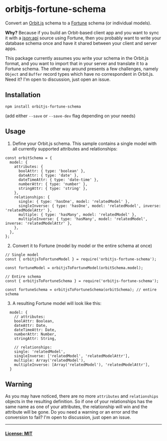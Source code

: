 # orbitjs-fortune-schema

Convert an [Orbit.js](https://orbitjs.com) schema to a [Fortune](https://fortune.js.org) schema (or individual models).

**Why?** Because if you build an Orbit-based client app and you want to sync it with a [json:api](https://jsonapi.org/implementations/#server-libraries-node-js) source using Fortune, then you probably want to write your database schema once and have it shared between your client and server apps.

This package currently assumes you write your schema in the Orbit.js format, and you want to import that in your server and translate it to a Fortune schema. The other way around presents a few challenges, namely `Object` and `Buffer` record types which have no correspondent in Orbit.js. Need it? I'm open to discussion, just open an issue.

## Installation

`npm install orbitjs-fortune-schema`

(add either `--save` or `--save-dev` flag depending on your needs)

## Usage

1. Define your Orbit.js schema. This sample contains a single model with all currently supported attributes and relationships:

```
const orbitSchema = {
  model: {
    attributes: {
      boolAttr: { type: 'boolean' },
      dateAttr: { type: 'date' },
      dateTimeAttr: { type: 'date-time' },
      numberAttr: { type: 'number' },
      stringAttr: { type: 'string' },
    },
    relationships: {
      single: { type: 'hasOne', model: 'relatedModel' },
      singleInverse: { type: 'hasOne', model: 'relatedModel', inverse: 'relatedModelAttr' },
      multiple: { type: 'hasMany', model: 'relatedModel' },
      multipleInverse: { type: 'hasMany', model: 'relatedModel', inverse: 'relatedModelAttr' },
    },
  },
};
```

2. Convert it to Fortune (model by model or the entire schema at once)

```
// Single model
const { orbitjsToFortuneModel } = require('orbitjs-fortune-schema');

const fortuneModel = orbitjsToFortuneModel(orbitSchema.model);
```

```
// Entire schema
const { orbitjsToFortuneSchema } = require('orbitjs-fortune-schema');

const fortuneSchema = orbitjsToFortuneSchema(orbitSchema); // entire schema
```

3. A resulting Fortune model will look like this:

```
  model: {
    // attributes:
    boolAttr: Boolean,
    dateAttr: Date,
    dateTimeAttr: Date,
    numberAttr: Number,
    stringAttr: String,

    // relationships:
    single: 'relatedModel',
    singleInverse: ['relatedModel', 'relatedModelAttr'],
    multiple: Array('relatedModel'),
    multipleInverse: [Array('relatedModel'), 'relatedModelAttr'],
  }
```

## Warning

As you may have noticed, there are no more `attributes` and `relationships` objects in the resulting definition. So if one of your relationships has the same name as one of your attributes, the relationship will win and the attribute will be gone. Do you need a warning or an error and the conversion to fail? I'm open to discussion, just open an issue.

<hr />

#### [License: MIT](https://github.com/steodor/orbitjs-fortune-schema/LICENSE.md)
